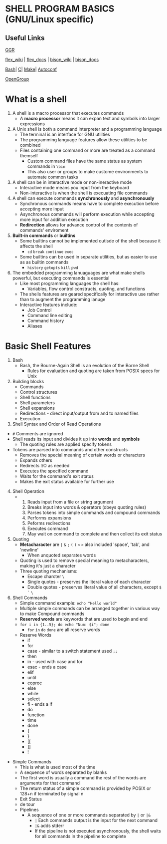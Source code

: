 # __SHELL PROGRAM BASICS__ (GNU/Linux specific)

## Useful Links

[GGR](https://www.cs.purdue.edu/homes/grr/SystemsProgrammingBook/Book/Chapter5-WritingYourOwnShell.pdf)

 [flex_wiki](https://en.wikipedia.org/wiki/Flex_(lexical_analyser_generator)) | [flex_docs](https://westes.github.io/flex/manual/) |
[bison_wiki](https://en.wikipedia.org/wiki/GNU_Bison) | [bison_docs](https://www.gnu.org/software/bison/manual/bison.html#FAQ)

[Bash](https://www.gnu.org/software/bash/manual/bash.html#What-is-Bash_003f)|
[C](https://sourceware.org/glibc/manual/latest/html_mono/libc.html#Library-Summary)|
[Make](https://www.gnu.org/software/make/manual/make.html)|
[Autoconf](https://www.gnu.org/savannah-checkouts/gnu/autoconf/manual/autoconf-2.72/autoconf.html)

[OpenGroup](https://publications.opengroup.org/)

# What is a shell

1. A shell is a macro processor that executes commands
   * A **macro processor** means it can expan text and symbols into larger expressions
2. A Unix shell is both a command interpreter and a programming language
   * The terminal is an interface for GNU utilities
   * The programming language features allow these utilities to be combined
   * Files containing one command or more are treated as a command themself
     * Custom command files have the same status as system commands in ```\bin```
     * This also user or groups to make custome environments to automate common tasks
3. A shell can be in interactive mode or non-ineractive mode
   * Interactive mode means you input from the keyboard
   * Non-interactive is when the shell is execuating file commands
4. A shell can execute commands **synchronously** and **asynchronously**
   * Synchronous commands means have to complete execution before accepting more input
   * Asynchronous commands will perform execution while accepting more input for addition execution
   * **Redirection** allows for advance control of the contents of commands' enviroment
5. **Built-in commands** or **builtins**
   * Some builtins cannot be implemented outisde of the shell because it affects the shell
     * ```cd``` ```break``` ```continue``` ```exec```
   * Some builtins can be used in separate utilities, but as easier to use as as builtin commands
     * ```history``` ```getopts``` ```kill``` ```pwd```
6. The embedded programming lanuaguages are what make shells powerful, but executing commands is essential
   * Like most programming languages the shell has:
     * Variables, flow control constructs, quoting, and functions
   * The shells features are geared specifically for interactive use rather than to augment the programming lanuge
   * Interactive features include:
     * Job Control
     * Command line editing
     * Command history
     * Aliases
    
#   Basic Shell Features

1. Bash
   * Bash, the Bourne-Again Shell is an evolution of the Borne Shell
     * Rules for evaluation and quoting are taken from POSIX specs for Unix
2. Building blocks
   * Commands
   * Control structures
   * Shell functions
   * Shell parameters
   * Shell expansions
   * Redirections - direct input/output from and to named files
   * Execution
3. Shell Syntax and Order of Read Operations
  * ```#``` Comments are ignored
  * Shell reads its input and divides it up into **words** and **symbols**
    * The quoting rules are applied specify tokens
  * Tokens are parsed into commands and other constructs
    * Removes the special meaning of certain words or characters
    * Expands others
    * Redirects I/O as needed
    * Executes the specified command
    * Waits for the command's exit status
    * Makes the exit status available for further use
4. Shell Operation
   * 1. Reads input from a file or string argument
     2. Breaks input into words & operators (obeys quoting rules)
     3. Parses tokens into simple commands and compound commands
     4. Performs expansions
     5. Peforms redirections
     6. Executes command
     7. May wait on command to complete and then collect its exit status
5.  Quoting
    * **Metacharacter** are ```|``` ```&``` ```;``` ```(``` ```)``` ```<``` ```>``` also included 'space', 'tab', and 'newline'
      * When unquoted separates words
    * Quoting is used to remove special meaning to metacharacters, making it's just a character
    * Three quoting mechanisms: 
      * Escape charcter ```\```
      * Single quotes - preserves the literal value of each character
      * Double quotes - preserves literal value of all characters, except ```$``` ``` ` ``` ```\```
 6. Shell Commands
    * Simple command example: ```echo "Hello world"```
    * Multiple simple commands can be arranged together in various way to make Compound commands
    * **Reserved words** are keywords that are used to begin and end
    * ```for i in {1..5}; do echo "Num: $i"; done```
      * ```for``` ```in``` ```do``` ```done``` are all reserve words
    * Reserve Words
      * if 
      * for
      * case - similar to a switch statement used ```;;```
      * then
      * in - used with case and for
      * esac - ends a case
      * elif
      * until
      * coproc
      * else
      * while
      * select
      * fi - ends a if
      * do
      * function
      * time
      * done
      * {
      * }
      * [[
      * ]]
      * !
   * Simple Commands
     * This is what is used most of the time
     * A sequence of words separated by blanks
     * The first word is usually a command the rest of the words are arguments for that command
     * The return status of a simple command is provided by POSIX or 128+n if terminated by signal n
     *  Exit Status
       * de tour
     * Pipelines
       * A sequence of one or more commands separated by ```|``` or ```|&```
         * ```|``` Each commands output is the input for the next command
         * ```|&``` adds stderr
         * If the pipeline is not executed asynchronously, the shell waits for all commands in the pipeline to complete   
